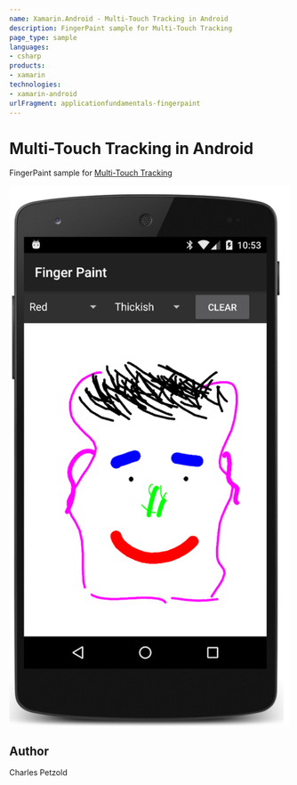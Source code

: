 ```yaml
---
name: Xamarin.Android - Multi-Touch Tracking in Android
description: FingerPaint sample for Multi-Touch Tracking
page_type: sample
languages:
- csharp
products:
- xamarin
technologies:
- xamarin-android
urlFragment: applicationfundamentals-fingerpaint
---
```

# Multi-Touch Tracking in Android

FingerPaint sample for [Multi-Touch Tracking](/guides/android/application_fundamentals/touch/touch_tracking/)

![Multi-Touch Tracking in Android application screenshot](Screenshots/image01.png "Multi-Touch Tracking in Android application screenshot")

## Author
Charles Petzold

